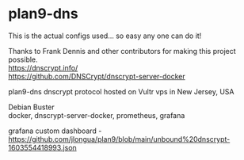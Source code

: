 # plan9-dns

This is the actual configs used... so easy any one can do it!

Thanks to Frank Dennis and other contributors for making this project possible.\
https://dnscrypt.info/
\
https://github.com/DNSCrypt/dnscrypt-server-docker

plan9-dns dnscrypt protocol
hosted on Vultr vps in New Jersey, USA

Debian Buster\
docker, dnscrypt-server-docker, prometheus, grafana

grafana custom dashboard - https://github.com/jlongua/plan9/blob/main/unbound%20dnscrypt-1603554418993.json
